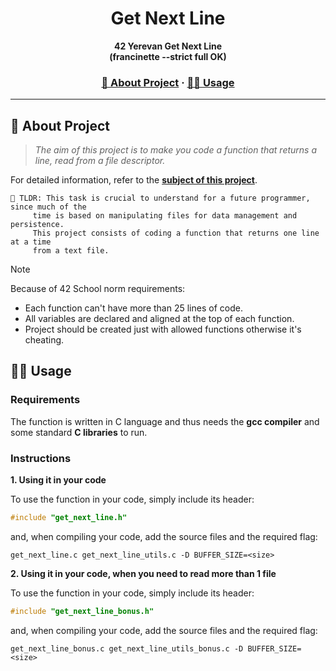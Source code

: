 <a name="readme-top"></a>
<div align="center">


  <!-- Project Name -->
  <h1>Get Next Line</h1>
  
  <!-- Short Description -->
  <p align="center">
	  <b>42 Yerevan Get Next Line</b><br>
	  <b>(francinette --strict full OK)</b><br>
  </p>

  <h3>
      <a href="#-about-project">📜 About Project</a>
    <span> · </span>
      <a href="#-usage">👨‍💻 Usage</a>
  </h3>
</div>

---

## 📜 About Project

> _The aim of this project is to make you code a function that returns a line, read from a file descriptor._

For detailed information, refer to the [**subject of this project**](en.subject.pdf).

	🚀 TLDR: This task is crucial to understand for a future programmer, since much of the 
		 time is based on manipulating files for data management and persistence.
		 This project consists of coding a function that returns one line at a time 
		 from a text file.
   
> [!NOTE]  
> Because of 42 School norm requirements:
> * Each function can't have more than 25 lines of code.
> * All variables are declared and aligned at the top of each function.
> * Project should be created just with allowed functions otherwise it's cheating.

## 👨‍💻 Usage
### Requirements

The function is written in C language and thus needs the **gcc compiler** and some standard **C libraries** to run.

### Instructions
**1. Using it in your code**

To use the function in your code, simply include its header:

```C
#include "get_next_line.h"
```
and, when compiling your code, add the source files and the required flag:

```shell
get_next_line.c get_next_line_utils.c -D BUFFER_SIZE=<size>
```

**2. Using it in your code, when you need to read more than 1 file**

To use the function in your code, simply include its header:

```C
#include "get_next_line_bonus.h"
```
and, when compiling your code, add the source files and the required flag:

```shell
get_next_line_bonus.c get_next_line_utils_bonus.c -D BUFFER_SIZE=<size>
```
